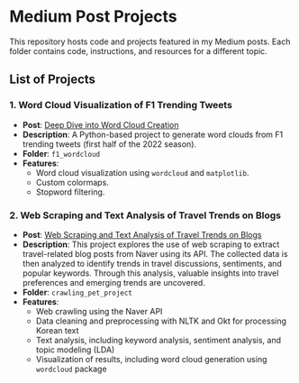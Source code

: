 # Medium Post Projects

This repository hosts code and projects featured in my Medium posts. Each folder contains code, instructions, and resources for a different topic.

## List of Projects

### 1. **Word Cloud Visualization of F1 Trending Tweets**
   - **Post**: [Deep Dive into Word Cloud Creation](https://medium.com/@nayeonkn0330/deep-dive-into-word-cloud-creation-c2fc7fc09c12)
   - **Description**: A Python-based project to generate word clouds from F1 trending tweets (first half of the 2022 season).
   - **Folder**: `f1_wordcloud`
   - **Features**:
     - Word cloud visualization using `wordcloud` and `matplotlib`.
     - Custom colormaps.
     - Stopword filtering.
### 2. **Web Scraping and Text Analysis of Travel Trends on Blogs**
   - **Post**: [Web Scraping and Text Analysis of Travel Trends on Blogs](https://nayeonkwonds.medium.com/web-scraping-and-text-analysis-of-travel-trends-on-blogs-e83a453d34ed)
   - **Description**: This project explores the use of web scraping to extract travel-related blog posts from Naver using its API. The collected data is then analyzed to identify trends in travel discussions, sentiments, and popular keywords. Through this analysis, valuable insights into travel preferences and emerging trends are uncovered.
   - **Folder**: `crawling_pet_project`
   - **Features**:
     - Web crawling using the Naver API
     - Data cleaning and preprocessing with NLTK and Okt for processing Korean text
     - Text analysis, including keyword analysis, sentiment analysis, and topic modeling (LDA)
     - Visualization of results, including word cloud generation using `wordcloud` package
<!--
---

## How to Run the Code

Each project contains its own set of instructions inside the respective folder. To run any project:

1. Navigate to the desired folder.
2. Follow the instructions in the `README.md` or Python script.

```bash
cd f1_wordcloud
python generate_wordcloud.py
 -->
